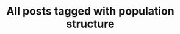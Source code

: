 ---
layout: tag
title: "All posts tagged with population structure"
permalink: /weblog/tags/population-structure/
taxonomy: population structure
---